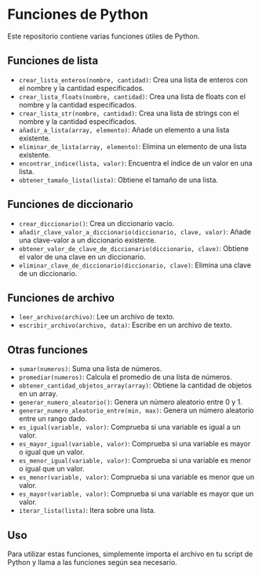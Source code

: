 # Funciones de Python

Este repositorio contiene varias funciones útiles de Python.

## Funciones de lista

- `crear_lista_enteros(nombre, cantidad)`: Crea una lista de enteros con el nombre y la cantidad especificados.
- `crear_lista_floats(nombre, cantidad)`: Crea una lista de floats con el nombre y la cantidad especificados.
- `crear_lista_str(nombre, cantidad)`: Crea una lista de strings con el nombre y la cantidad especificados.
- `añadir_a_lista(array, elemento)`: Añade un elemento a una lista existente.
- `eliminar_de_lista(array, elemento)`: Elimina un elemento de una lista existente.
- `encontrar_indice(lista, valor)`: Encuentra el índice de un valor en una lista.
- `obtener_tamaño_lista(lista)`: Obtiene el tamaño de una lista.

## Funciones de diccionario

- `crear_diccionario()`: Crea un diccionario vacío.
- `añadir_clave_valor_a_diccionario(diccionario, clave, valor)`: Añade una clave-valor a un diccionario existente.
- `obtener_valor_de_clave_de_diccionario(diccionario, clave)`: Obtiene el valor de una clave en un diccionario.
- `eliminar_clave_de_diccionario(diccionario, clave)`: Elimina una clave de un diccionario.

## Funciones de archivo

- `leer_archivo(archivo)`: Lee un archivo de texto.
- `escribir_archivo(archivo, data)`: Escribe en un archivo de texto.

## Otras funciones

- `sumar(numeros)`: Suma una lista de números.
- `promediar(numeros)`: Calcula el promedio de una lista de números.
- `obtener_cantidad_objetos_array(array)`: Obtiene la cantidad de objetos en un array.
- `generar_numero_aleatorio()`: Genera un número aleatorio entre 0 y 1.
- `generar_numero_aleatorio_entre(min, max)`: Genera un número aleatorio entre un rango dado.
- `es_igual(variable, valor)`: Comprueba si una variable es igual a un valor.
- `es_mayor_igual(variable, valor)`: Comprueba si una variable es mayor o igual que un valor.
- `es_menor_igual(variable, valor)`: Comprueba si una variable es menor o igual que un valor.
- `es_menor(variable, valor)`: Comprueba si una variable es menor que un valor.
- `es_mayor(variable, valor)`: Comprueba si una variable es mayor que un valor.
- `iterar_lista(lista)`: Itera sobre una lista.

## Uso

Para utilizar estas funciones, simplemente importa el archivo en tu script de Python y llama a las funciones según sea necesario.
